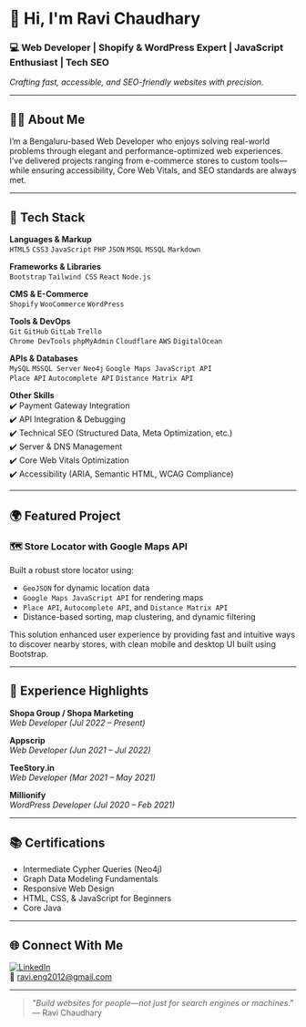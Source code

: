 
# 👋 Hi, I'm Ravi Chaudhary

### 💻 Web Developer | Shopify & WordPress Expert | JavaScript Enthusiast  | Tech SEO 
*Crafting fast, accessible, and SEO-friendly websites with precision.*

---

## 👨‍💻 About Me

I’m a Bengaluru-based Web Developer who enjoys solving real-world problems through elegant and performance-optimized web experiences. I’ve delivered projects ranging from e-commerce stores to custom tools—while ensuring accessibility, Core Web Vitals, and SEO standards are always met.

---

## 🧰 Tech Stack

**Languages & Markup**  
`HTML5` `CSS3` `JavaScript` `PHP` `JSON` `MSQL` `MSSQL`  `Markdown`

**Frameworks & Libraries**  
`Bootstrap` `Tailwind CSS` `React` `Node.js`

**CMS & E-Commerce**  
`Shopify` `WooCommerce` `WordPress`

**Tools & DevOps**  
`Git` `GitHub` `GitLab` `Trello`  
`Chrome DevTools` `phpMyAdmin` `Cloudflare` `AWS` `DigitalOcean`

**APIs & Databases**  
`MySQL` `MSSQL Server` `Neo4j` 
`Google Maps JavaScript API`  
`Place API` `Autocomplete API` `Distance Matrix API`

**Other Skills**  
✔️ Payment Gateway Integration  
✔️ API Integration & Debugging  
✔️ Technical SEO (Structured Data, Meta Optimization, etc.)  
✔️ Server & DNS Management  
✔️ Core Web Vitals Optimization  
✔️ Accessibility (ARIA, Semantic HTML, WCAG Compliance)

---

## 🌍 Featured Project

### 🗺️ Store Locator with Google Maps API

Built a robust store locator using:
- `GeoJSON` for dynamic location data  
- `Google Maps JavaScript API` for rendering maps  
- `Place API`, `Autocomplete API`, and `Distance Matrix API`  
- Distance-based sorting, map clustering, and dynamic filtering  

This solution enhanced user experience by providing fast and intuitive ways to discover nearby stores, with clean mobile and desktop UI built using Bootstrap.

---

## 🏢 Experience Highlights

**Shopa Group / Shopa Marketing**  
*Web Developer (Jul 2022 – Present)*

**Appscrip**  
*Web Developer (Jun 2021 – Jul 2022)*

**TeeStory.in**  
*Web Developer (Mar 2021 – May 2021)*

**Millionify**  
*WordPress Developer (Jul 2020 – Feb 2021)*

---

## 📚 Certifications

- Intermediate Cypher Queries (Neo4j)
- Graph Data Modeling Fundamentals
- Responsive Web Design
- HTML, CSS, & JavaScript for Beginners
- Core Java

---

## 🌐 Connect With Me

[![LinkedIn](https://img.shields.io/badge/LinkedIn-blue?logo=linkedin)](https://www.linkedin.com/in/ravi-chaudhary-2012)  
📧 ravi.eng2012@gmail.com

---

> *"Build websites for people—not just for search engines or machines."*  
> — Ravi Chaudhary
